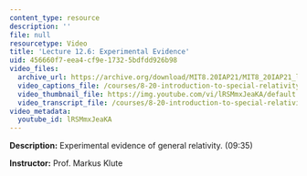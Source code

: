 ```yaml
---
content_type: resource
description: ''
file: null
resourcetype: Video
title: 'Lecture 12.6: Experimental Evidence'
uid: 456660f7-eea4-cf9e-1732-5bdfdd926b98
video_files:
  archive_url: https://archive.org/download/MIT8.20IAP21/MIT8_20IAP21_lec12-6_300k.mp4
  video_captions_file: /courses/8-20-introduction-to-special-relativity-january-iap-2021/9219a7d917255dd097fd6bd89b2e9cd3_lRSMmxJeaKA.vtt
  video_thumbnail_file: https://img.youtube.com/vi/lRSMmxJeaKA/default.jpg
  video_transcript_file: /courses/8-20-introduction-to-special-relativity-january-iap-2021/d6b12874c6039bf3f501a309073ef7b3_lRSMmxJeaKA.pdf
video_metadata:
  youtube_id: lRSMmxJeaKA
---
```


**Description:** Experimental evidence of general relativity. (09:35)

**Instructor:** Prof. Markus Klute